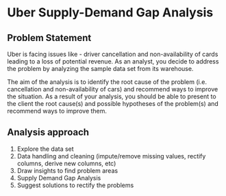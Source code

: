 # Uber Supply-Demand Gap Analysis

## Problem Statement
Uber is facing issues like - driver cancellation and non-availability of cards leading to a loss of potential revenue. As an analyst, you decide to address the problem by analyzing the sample data set from its warehouse.

The aim of the analysis is to identify the root cause of the problem (i.e. cancellation and non-availability of cars) and recommend ways to improve the situation. As a result of your analysis, you should be able to present to the client the root cause(s) and possible hypotheses of the problem(s) and recommend ways to improve them.

## Analysis approach
1) Explore the data set <br>
2) Data handling and cleaning (impute/remove missing values, rectify columns, derive new columns, etc) <br>
3) Draw insights to find problem areas <br>
4) Supply Demand Gap Analysis <br>
5) Suggest solutions to rectify the problems